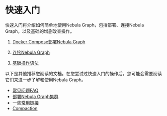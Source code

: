 # 快速入门

快速入门将介绍如何简单地使用Nebula Graph，包括部署、连接Nebula Graph，以及基础的增删改查操作。

1. [Docker Compose部署Nebula Graph](2.deploy-nebula-graph-with-docker-compose.md)

2. [连接Nebula Graph](3.connect-to-nebula-graph.md)

3. [基础操作语法](4.nebula-graph-crud.md)

以下是其他推荐您阅读的文档。在您尝试过快速入门的操作后，您可能会需要阅读它们来进一步了解和使用Nebula Graph。

- [常见问题FAQ](./0.FAQ.md)
- [部署Nebula Graph集群](../4.deployment-and-installation/deploy-nebula-graph-cluster.md)
- 一些[常用链接](6.useful-links.md)
- [Compaction](../8.service-tuning/compaction.md)
